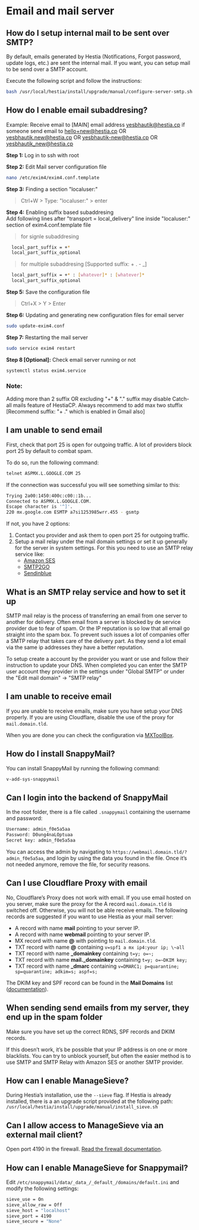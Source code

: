 # Email and mail server

## How do I setup internal mail to be sent over SMTP?

By default, emails generated by Hestia (Notifications, Forgot password, update logs, etc.) are sent the internal mail. If you want, you can setup mail to be send over a SMTP account.

Execute the following script and follow the instructions:

```bash
bash /usr/local/hestia/install/upgrade/manual/configure-server-smtp.sh
```

## How do I enable email subaddresing?

Example: Receive email to [MAIN] email address <yesbhautik@hestia.cp> if someone send email to <hello+new@hestia.cp> OR <yesbhautik.new@hestia.cp> OR <yesbhautik-new@hestia.cp> OR <yesbhautik_new@hestia.cp>

**Step 1:** Log in to ssh with root

**Step 2:** Edit Mail server configuration file

```bash
nano /etc/exim4/exim4.conf.template
```

**Step 3:** Finding a section "localuser:"

> Ctrl+W > Type: "localuser:" > enter

**Step 4:** Enabling suffix based subaddresing
<br> Add following lines after "transport = local_delivery" line inside "localuser:" section of exim4.conf.template file

> for signle subaddresing

```bash
  local_part_suffix = +*
  local_part_suffix_optional
```

> for multiple subaddresing [Supported suffix: + . - _]

```bash
  local_part_suffix = +* : [whatever]* : [whatever]*
  local_part_suffix_optional
```

**Step 5:** Save the configuration file

> Ctrl+X > Y > Enter

**Step 6:** Updating and generating new configuration files for email server

```bash
sudo update-exim4.conf
```

**Step 7:** Restarting the mail server

```bash
sudo service exim4 restart
```

**Step 8 [Optional]:** Check email server running or not

```bash
systemctl status exim4.service
```

### Note:

Adding more than 2 suffix OR excluding "+" & "." suffix may disable Catch-all mails feature of HestiaCP. Always recommend to add max two stuffix [Recommend suffix: "+ ." which is enabled in Gmail also]

## I am unable to send email

First, check that port 25 is open for outgoing traffic. A lot of providers block port 25 by default to combat spam.

To do so, run the following command:

```bash
telnet ASPMX.L.GOOGLE.COM 25
```

If the connection was successful you will see something similar to this:

```bash
Trying 2a00:1450:400c:c00::1b...
Connected to ASPMX.L.GOOGLE.COM.
Escape character is '^]'.
220 mx.google.com ESMTP a7si1253985wrr.455 - gsmtp
```

If not, you have 2 options:

1. Contact you provider and ask them to open port 25 for outgoing traffic.
2. Setup a mail relay under the mail domain settings or set it up generally for the server in system settings. For this you need to use an SMTP relay service like:
   - [Amazon SES](https://aws.amazon.com/ses/)
   - [SMTP2GO](https://www.smtp2go.com)
   - [Sendinblue](https://www.sendinblue.com)

## What is an SMTP relay service and how to set it up

SMTP mail relay is the process of transferring an email from one server to another for delivery. Often email from a server is blocked by de service provider due to fear of spam. Or the IP reputation is so low that all email go straight into the spam box. To prevent such issues a lot of companies offer a SMTP relay that takes care of the delivery part. As they send a lot email via the same ip addresses they have a better reputation.

To setup create a account by the provider you want or use and follow their instruction to update your DNS. When completed you can enter the SMTP user account they provider in the settings under "Global SMTP" or under the "Edit mail domain" -> "SMTP relay"

## I am unable to receive email

If you are unable to receive emails, make sure you have setup your DNS properly. If you are using Cloudflare, disable the use of the proxy for `mail.domain.tld`.

When you are done you can check the configuration via [MXToolBox](https://mxtoolbox.com/MXLookup.aspx).

## How do I install SnappyMail?

You can install SnappyMail by running the following command:

```bash
v-add-sys-snappymail
```

## Can I login into the backend of SnappyMail

In the root folder, there is a file called `.snappymail` containing the username and password:

```bash
Username: admin_f0e5a5aa
Password: D0ung4naLOptuaa
Secret key: admin_f0e5a5aa
```

You can access the admin by navigating to `https://webmail.domain.tld/?admin_f0e5a5aa`, and login by using the data you found in the file. Once it’s not needed anymore, remove the file, for security reasons.

## Can I use Cloudflare Proxy with email

No, Cloudflare’s Proxy does not work with email. If you use email hosted on you server, make sure the proxy for the A record `mail.domain.tld` is switched off. Otherwise, you will not be able receive emails. The following records are suggested if you want to use Hestia as your mail server:

- A record with name **mail** pointing to your server IP.
- A record with name **webmail** pointing to your server IP.
- MX record with name **@** with pointing to `mail.domain.tld`.
- TXT record with name **@** containing `v=spf1 a mx ip4:your ip; \~all`
- TXT record with name **\_domainkey** containing `t=y; o=~;`
- TXT record with name **mail.\_domainkey** containing `t=y; o=~DKIM key;`
- TXT record with name **\_dmarc** containing `v=DMARC1; p=quarantine; sp=quarantine; adkim=s; aspf=s;`

The DKIM key and SPF record can be found in the **Mail Domains** list ([documentation](../user-guide/mail-domains.md#get-dns-records)).

## When sending send emails from my server, they end up in the spam folder

Make sure you have set up the correct RDNS, SPF records and DKIM records.

If this doesn’t work, it’s be possible that your IP address is on one or more blacklists. You can try to unblock yourself, but often the easier method is to use SMTP and SMTP Relay with Amazon SES or another SMTP provider.

## How can I enable ManageSieve?

During Hestia’s installation, use the `--sieve` flag. If Hestia is already installed, there is a an upgrade script provided at the following path: `/usr/local/hestia/install/upgrade/manual/install_sieve.sh`

## Can I allow access to ManageSieve via an external mail client?

Open port 4190 in the firewall. [Read the firewall documentation](./firewall.md).

## How can I enable ManageSieve for Snappymail?

Edit `/etc/snappymail/data/_data_/_default_/domains/default.ini` and modify the following settings:

```bash
sieve_use = On
sieve_allow_raw = Off
sieve_host = "localhost"
sieve_port = 4190
sieve_secure = "None"
```
